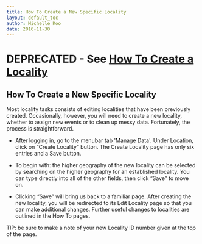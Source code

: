```yaml
---
title: How To Create a New Specific Locality
layout: default_toc
author: Michelle Koo
date: 2016-11-30
---
```


# DEPRECATED - See [How To Create a Locality](http://handbook.arctosdb.org/how_to/How-to-Create-a-Locality.html)


## How To Create a New Specific Locality

Most locality tasks consists of editing localities that have been previously created. Occasionally, however, you will need to create a new locality, whether to assign new events or to clean up messy data. Fortunately, the process is straightforward.

* After logging in, go to the menubar tab 'Manage Data'. Under Location, click on “Create Locality” button. The Create Locality page has only six entries and a Save button.

* To begin with: the higher geography of the new locality can be selected by searching on the higher geography for an established locality. You can type directly into all of the other fields, then click “Save” to move on.

* Clicking “Save” will bring us back to a familiar page. After creating the new locality, you will be redirected to its Edit Locality page so that you can make additional changes. Further useful changes to localities are outlined in the How To pages. 

TIP: be sure to make a note of your new Locality ID number given at the top of the page.

